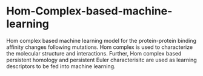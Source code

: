 # Hom-Complex-based-machine-learning

Hom complex based machine learning model for the protein-protein binding affinity changes following mutations. Hom complex is used to characterize the molecular structure and interactions. Further, Hom complex based persistent homology and persistent Euler characterisitc are used as learning descriptors to be fed into machine learning. 
